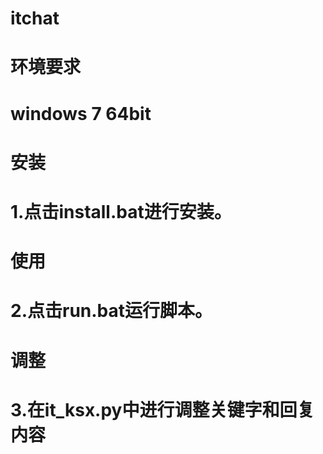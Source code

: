 # itchat
# 环境要求
# windows 7 64bit
# 安装
# 1.点击install.bat进行安装。
# 使用
# 2.点击run.bat运行脚本。
# 调整
# 3.在it_ksx.py中进行调整关键字和回复内容